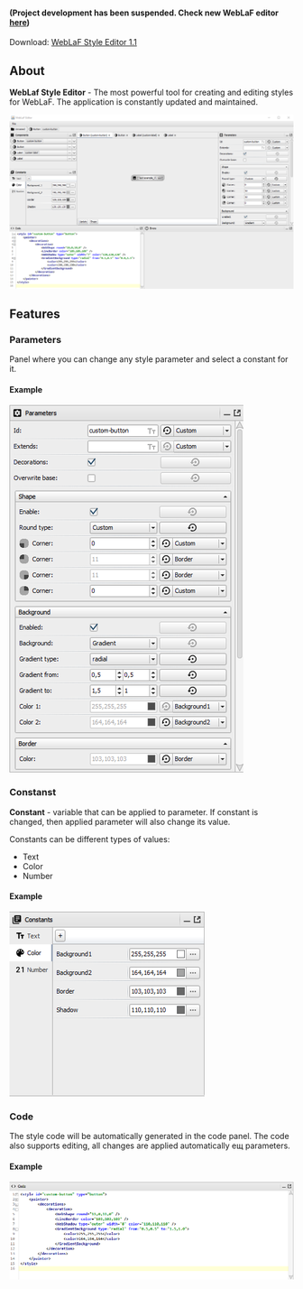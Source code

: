 #### (Project development has been suspended. Check new WebLaF editor [here](https://github.com/husker-dev/weblaf-intellij-plugin))

Download: [WebLaF Style Editor 1.1](https://github.com/Husker-hub/WebLaF-Style-Editor/releases/download/1.1/WebLaF.Style.Editor.rar)


## About

**WebLaf Style Editor** - The most powerful tool for creating and editing styles for WebLaF. The application is constantly updated and maintained.

![full_example](/assets/images/ui_full.png)

## Features

### Parameters

Panel where you can change any style parameter and select a constant for it.

#### Example
![parameters_example](/assets/images/ui_parameters.png)

### Constanst

**Constant** - variable that can be applied to parameter. If constant is changed, then applied parameter will also change its value.

Constants can be different types of values:
* Text
* Color
* Number

#### Example
![constants_example](/assets/images/ui_constants.png)

### Code

The style code will be automatically generated in the code panel. The code also supports editing, all changes are applied automatically ещ parameters.

#### Example
![code_example](/assets/images/ui_code.png)

